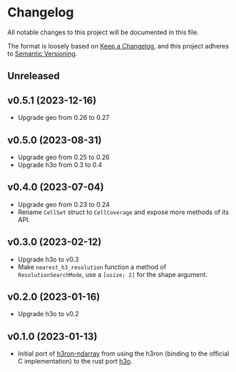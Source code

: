 # Changelog

All notable changes to this project will be documented in this file.

The format is loosely based on [Keep a Changelog](https://keepachangelog.com/en/1.0.0/), and this project adheres
to [Semantic Versioning](https://semver.org/spec/v2.0.0.html).



## Unreleased
## v0.5.1 (2023-12-16)
* Upgrade geo from 0.26 to 0.27

## v0.5.0 (2023-08-31)
* Upgrade geo from 0.25 to 0.26
* Upgrade h3o from 0.3 to 0.4

## v0.4.0 (2023-07-04)
* Upgrade geo from 0.23 to 0.24
* Rename `CellSet` struct to `CellCoverage` and expose more methods of its API.

## v0.3.0 (2023-02-12)
* Upgrade h3o to v0.3
* Make `nearest_h3_resolution` function a method of `ResolutionSearchMode`, use a `[usize; 2]` for the shape argument.

## v0.2.0 (2023-01-16)
* Upgrade h3o to v0.2

## v0.1.0 (2023-01-13)
* Initial port of [h3ron-ndarray](https://github.com/nmandery/h3ron/tree/main/h3ron-ndarray) from using the h3ron (binding to the official C implementation) to the rust port [h3o](https://github.com/HydroniumLabs/h3o).
